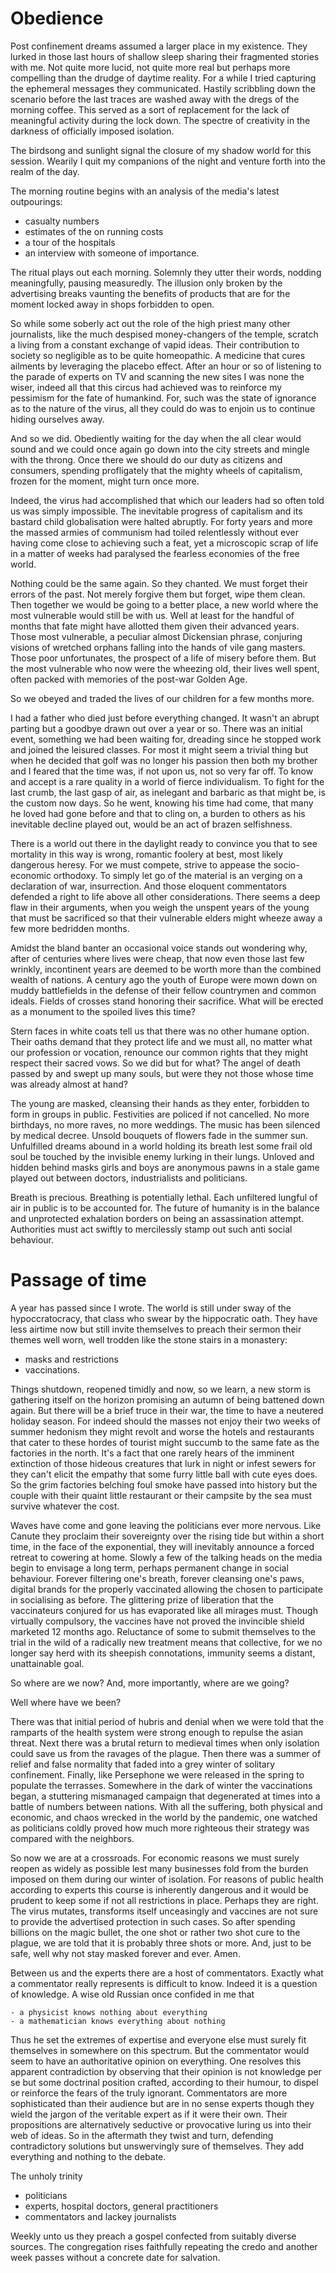 # Obedience

Post confinement dreams assumed a larger place in my existence. They
lurked in those last hours of shallow sleep sharing their fragmented
stories with me. Not quite more lucid, not quite more real but perhaps
more compelling than the drudge of daytime reality. For a while I tried
capturing the ephemeral messages they communicated. Hastily scribbling
down the scenario before the last traces are washed away with the dregs of
the morning coffee. This served as a sort of replacement for the lack of
meaningful activity during the lock down. The spectre of creativity in the
darkness of officially imposed isolation.

The birdsong and sunlight signal the closure of my shadow world for this
session. Wearily I quit my companions of the night and venture forth into
the realm of the day. 

The morning routine begins with an analysis of the media's latest outpourings: 
- casualty numbers
- estimates of the on running costs
- a tour of the hospitals
- an interview with someone of importance.

The ritual plays out each morning. Solemnly they utter their words,
nodding meaningfully, pausing measuredly. The illusion only broken by the
advertising breaks vaunting the benefits of products that are for the
moment locked away in shops forbidden to open.

So while some soberly act out the role of the high priest many other
journalists, like the much despised money-changers of the temple, scratch
a living from a constant exchange of vapid ideas. Their contribution to
society so negligible as to be quite homeopathic. A medicine that cures
ailments by leveraging the placebo effect. After an hour or so of
listening to the parade of experts on TV and scanning the new sites I was
none the wiser, indeed all that this circus had achieved was to reinforce
my pessimism for the fate of humankind. For,  such was the state of
ignorance as to the nature of the virus, all they could do was to enjoin
us to continue hiding ourselves away.

And so we did. Obediently waiting for the day when the all clear would sound
and we could once again go down into the city streets and mingle with the
throng. Once there we should do our duty as citizens and consumers, spending
profligately that the mighty wheels of capitalism, frozen for the moment, might
turn once more.

Indeed, the virus had accomplished that which our leaders had so often told us
was simply impossible. The inevitable progress of capitalism and its bastard
child globalisation were halted abruptly. For forty years and more the massed
armies of communism  had toiled relentlessly without ever having come close to
achieving such a feat, yet a microscopic scrap of life in a matter of weeks had
paralysed the fearless economies of the free world.

Nothing could be the same again. So they chanted. We must forget their
errors of the past. Not merely forgive them but forget, wipe them clean.
Then together we would be going to a better place, a new world where the
most vulnerable would still be with us. Well at least for the handful of
months that fate might have allotted them given their advanced years.
Those most vulnerable, a peculiar almost Dickensian phrase, conjuring
visions of wretched orphans falling into the hands of vile gang masters.
Those poor unfortunates, the prospect of a life of misery before them. But
the most vulnerable who now were the wheezing old, their lives well spent,
often packed with memories of the post-war Golden Age.

So we obeyed and traded the lives of our children for a few months more.

I had a father who died just before everything changed. It wasn't an abrupt
parting but a goodbye drawn out over a year or so. There was an initial event,
something we had been waiting for, dreading since he stopped work and joined
the leisured classes. For most it might seem a trivial thing but when he
decided that golf was no longer his passion then both my brother and
I feared that the time was, if not upon us, not so very far off. To know
and accept is a rare quality in a world of fierce individualism. To fight
for the last crumb, the last gasp of air, as inelegant and barbaric as
that might be, is the custom now days. So he went, knowing his time had
come, that many he loved had gone before and that to cling on, a burden to
others as his inevitable decline played out, would be an act of brazen
selfishness. 

There is a world out there in the daylight ready to convince you that to
see mortality in this way is wrong, romantic foolery at best, most likely
dangerous heresy. For we must compete, strive to appease the
socio-economic orthodoxy. To simply let go of the material is an verging
on a declaration of war, insurrection. And those eloquent commentators
defended a right to life above all other considerations. There seems
a deep flaw in their arguments, when you weigh the unspent years of the
young that must be sacrificed so that their vulnerable elders might wheeze
away a few more bedridden months.

Amidst the bland banter an occasional voice stands out wondering why,
after of centuries where lives were cheap, that now even those last few
wrinkly, incontinent  years are deemed to be worth more than the combined
wealth of nations. A century ago the youth of Europe were mown down on
muddy battlefields in the defense of their fellow countrymen and common
ideals. Fields of crosses stand honoring their sacrifice. What will be
erected as a monument to the spoiled lives this time?

Stern faces in white coats tell us that there was no other humane option.
Their oaths demand that they protect life and we must all, no matter what
our profession or vocation, renounce our common rights that they might
respect their sacred vows. So we did but for what? The angel of death
passed by and swept up many souls, but were they not those whose time was
already almost at hand?

The young are masked, cleansing their hands as they enter, forbidden to
form in groups in public. Festivities are policed if not cancelled. No
more birthdays, no more raves, no more weddings. The music has been
silenced by medical decree. Unsold bouquets of flowers fade in the summer
sun. Unfulfilled dreams abound in a world holding its breath lest some
frail old soul be touched by the invisible enemy lurking in their lungs.
Unloved and hidden behind masks girls and boys are anonymous pawns in
a stale game played out between doctors, industrialists and politicians.

Breath is precious. Breathing is potentially lethal. Each unfiltered lungful of
air in public is to be accounted for. The future of humanity is in the balance
and unprotected exhalation borders on being an assassination attempt.
Authorities must act swiftly to mercilessly stamp out such anti social
behaviour.

# Passage of time

A year has passed since I wrote. The world is still under sway of the
hypoccratocracy, that class who swear by the hippocratic oath. They have less
airtime now but still invite themselves to preach their sermon their themes well
worn, well trodden like the stone stairs in a monastery:
- masks and restrictions 
- vaccinations.

Things shutdown, reopened timidly and now, so we learn, a new storm is gathering itself on the horizon promising an autumn of being battened down again. But there will be a brief truce in their war, the time to have a neutered holiday season. For indeed should the masses not enjoy their two weeks of summer hedonism they might revolt and worse the hotels and restaurants that cater to these hordes of tourist might succumb to the same fate as the factories in the north. It's a fact that one rarely hears of the imminent extinction of those hideous creatures that lurk in night or infest sewers for they can't elicit the empathy that some furry little ball with cute eyes does. So the grim factories belching foul smoke have passed into history but the couple with their quaint little restaurant or their campsite by the sea must survive whatever the cost. 


Waves have come and gone leaving the politicians ever more nervous. Like Canute they proclaim their sovereignty over the rising tide but within a short time, in the face of the exponential, they will inevitably announce a forced retreat to cowering at home. Slowly a few of the talking heads on the media begin to envisage a long term, perhaps permanent change in social behaviour. Forever filtering one's breath, forever cleansing one's paws, digital brands for the properly vaccinated allowing the chosen to participate in socialising as before. The glittering prize of liberation that the vaccinateurs conjured for   us has evaporated like all mirages must. Though virtually compulsory, the vaccines have not proved the invincible shield marketed 12 months ago. Reluctance of some to submit themselves to the trial in the wild of a radically new treatment means that collective, for we no longer say herd with its sheepish connotations, immunity seems a distant, unattainable goal.

So where are we now? And, more importantly, where are we going?

Well where have we been?

There was that initial period of hubris and denial when we were told that the ramparts of the health system were strong enough to repulse the asian threat. Next there was a brutal return to medieval times when only  isolation could save us from the ravages of the plague. Then there was a summer of relief and false normality that faded into a grey winter of solitary confinement. Finally, like Persephone we were released in the spring to populate the terrasses. Somewhere in the dark of winter the vaccinations began, a stuttering mismanaged campaign that degenerated at times into  a battle of numbers between nations. With all the suffering, both physical and economic, and chaos wrecked in the world by the pandemic, one watched as politicians coldly proved how much more righteous their strategy was compared with the neighbors.

So now we are at a crossroads. For economic reasons we must surely reopen as widely as possible lest many businesses fold from the burden imposed on them during our winter of isolation. For reasons of public health according to experts this course is inherently dangerous and it would be prudent to keep some if not all restrictions in place. Perhaps they are right. The virus mutates, transforms itself unceasingly and vaccines are not sure to provide the advertised protection in such cases. So after spending billions on the magic bullet, the one shot or rather two shot cure to the plague, we are told that it is probably three shots or more. And, just to be safe, well why not stay masked forever and ever. Amen.

Between us and the experts there are a host of commentators. Exactly what a commentator really represents is difficult to know. Indeed it is a question of knowledge. A wise old Russian once confided in me that
```
- a physicist knows nothing about everything
- a mathematician knows everything about nothing
```
Thus he set the extremes of expertise and everyone else must surely fit themselves in somewhere on this spectrum. But the commentator would seem to have an authoritative opinion on everything. One resolves this apparent contradiction by observing that their opinion is not knowledge per se but some doctrinal position crafted,  according to their humour, to  dispel or reinforce the fears of the truly ignorant. Commentators are more sophisticated than their audience but are in no sense experts though they wield the jargon of the veritable expert as if it were their own. Their propositions are alternatively seductive or provocative luring us into their web of ideas. So in the aftermath they twist and turn, defending contradictory solutions but unswervingly sure of themselves. They add everything and nothing to the debate.

The unholy trinity 
- politicians 
- experts, hospital doctors, general practitioners
- commentators and lackey journalists

Weekly unto us they preach a gospel confected from suitably diverse sources. The congregation rises faithfully repeating the credo and another week passes without a concrete date for salvation.


